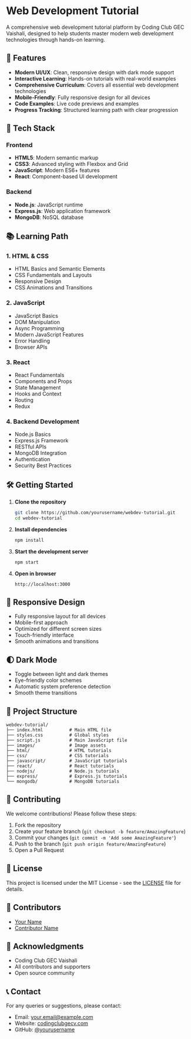 # Web Development Tutorial

A comprehensive web development tutorial platform by Coding Club GEC Vaishali, designed to help students master modern web development technologies through hands-on learning.

## 🌟 Features

- **Modern UI/UX**: Clean, responsive design with dark mode support
- **Interactive Learning**: Hands-on tutorials with real-world examples
- **Comprehensive Curriculum**: Covers all essential web development technologies
- **Mobile-Friendly**: Fully responsive design for all devices
- **Code Examples**: Live code previews and examples
- **Progress Tracking**: Structured learning path with clear progression

## 🚀 Tech Stack

### Frontend
- **HTML5**: Modern semantic markup
- **CSS3**: Advanced styling with Flexbox and Grid
- **JavaScript**: Modern ES6+ features
- **React**: Component-based UI development

### Backend
- **Node.js**: JavaScript runtime
- **Express.js**: Web application framework
- **MongoDB**: NoSQL database

## 📚 Learning Path

### 1. HTML & CSS
- HTML Basics and Semantic Elements
- CSS Fundamentals and Layouts
- Responsive Design
- CSS Animations and Transitions

### 2. JavaScript
- JavaScript Basics
- DOM Manipulation
- Async Programming
- Modern JavaScript Features
- Error Handling
- Browser APIs

### 3. React
- React Fundamentals
- Components and Props
- State Management
- Hooks and Context
- Routing
- Redux

### 4. Backend Development
- Node.js Basics
- Express.js Framework
- RESTful APIs
- MongoDB Integration
- Authentication
- Security Best Practices

## 🛠️ Getting Started

1. **Clone the repository**
   ```bash
   git clone https://github.com/yourusername/webdev-tutorial.git
   cd webdev-tutorial
   ```

2. **Install dependencies**
   ```bash
   npm install
   ```

3. **Start the development server**
   ```bash
   npm start
   ```

4. **Open in browser**
   ```
   http://localhost:3000
   ```

## 📱 Responsive Design

- Fully responsive layout for all devices
- Mobile-first approach
- Optimized for different screen sizes
- Touch-friendly interface
- Smooth animations and transitions

## 🌓 Dark Mode

- Toggle between light and dark themes
- Eye-friendly color schemes
- Automatic system preference detection
- Smooth theme transitions

## 🎯 Project Structure

```
webdev-tutorial/
├── index.html          # Main HTML file
├── styles.css          # Global styles
├── script.js           # Main JavaScript file
├── images/             # Image assets
├── html/               # HTML tutorials
├── css/                # CSS tutorials
├── javascript/         # JavaScript tutorials
├── react/              # React tutorials
├── nodejs/             # Node.js tutorials
├── express/            # Express.js tutorials
└── mongodb/            # MongoDB tutorials
```

## 🤝 Contributing

We welcome contributions! Please follow these steps:

1. Fork the repository
2. Create your feature branch (`git checkout -b feature/AmazingFeature`)
3. Commit your changes (`git commit -m 'Add some AmazingFeature'`)
4. Push to the branch (`git push origin feature/AmazingFeature`)
5. Open a Pull Request

## 📝 License

This project is licensed under the MIT License - see the [LICENSE](LICENSE) file for details.

## 👥 Contributors

- [Your Name](https://github.com/yourusername)
- [Contributor Name](https://github.com/contributor)

## 🙏 Acknowledgments

- Coding Club GEC Vaishali
- All contributors and supporters
- Open source community

## 📞 Contact

For any queries or suggestions, please contact:
- Email: your.email@example.com
- Website: [codingclubgecv.com](https://codingclubgecv.com)
- GitHub: [@yourusername](https://github.com/yourusername) 
